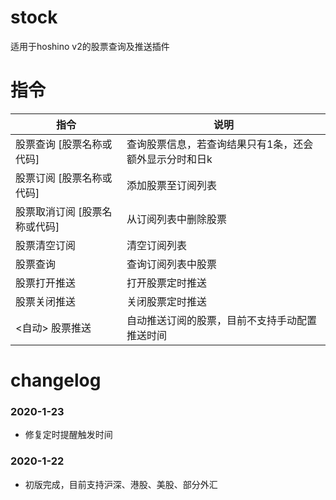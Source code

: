 # stock
适用于hoshino v2的股票查询及推送插件

# 指令
指令 | 说明
-- | --
股票查询 [股票名称或代码] | 查询股票信息，若查询结果只有1条，还会额外显示分时和日k
股票订阅 [股票名称或代码] | 添加股票至订阅列表
股票取消订阅 [股票名称或代码] | 从订阅列表中删除股票
股票清空订阅 | 清空订阅列表
股票查询 | 查询订阅列表中股票
股票打开推送 | 打开股票定时推送
股票关闭推送 | 关闭股票定时推送
<自动> 股票推送 | 自动推送订阅的股票，目前不支持手动配置推送时间

# changelog
### 2020-1-23
- 修复定时提醒触发时间

### 2020-1-22
- 初版完成，目前支持沪深、港股、美股、部分外汇
